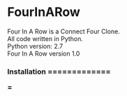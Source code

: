 FourInARow
=========
Four In A Row is a Connect Four Clone.<br />
All code written in Python.<br />
Python version: 2.7<br />
Four In A Row version 1.0<br />


<h3>Installation
=============


=
